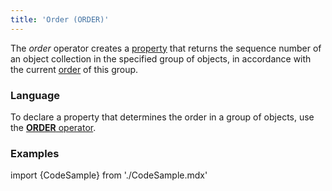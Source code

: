 ```yaml
---
title: 'Order (ORDER)'
---
```


The *order* operator creates a [property](Properties.md) that returns the sequence number of an object collection in the specified group of objects, in accordance with the current [order](Form_structure.md#orders) of this group.

### Language

To declare a property that determines the order in a group of objects, use the [**ORDER** operator](Object_group_operator.md).

### Examples

import {CodeSample} from './CodeSample.mdx'

<CodeSample url="https://documentation.lsfusion.org/sample?file=OperatorPropertySample&block=groupobject"/>
